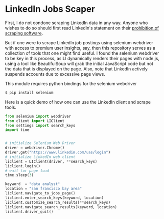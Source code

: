 # LinkedIn Jobs Scaper

First, I do not condone scraping LinkedIn data in any way. Anyone who wishes to do so should first read LinkedIn's statement on their <a href="https://www.linkedin.com/help/linkedin/answer/56347/prohibition-of-scraping-software?lang=en" target="_blank">prohibition of scraping software</a>.


But if one were to scrape LinkedIn job postings using selenium webdriver with access to premium user insights, say, then this repository serves as a collection of tools that one might find useful. I found the selenium webdriver to be key in this process, as LI dynamically renders their pages with node.js, using a tool like BeautifulSoup will grab the initial JavaScript code but not the data that is displayed on the page. Also, note that LinkedIn actively suspends accounts due to excessive page views.


This module requires python bindings for the selenium webdriver
```bash
$ pip install selenium
```


Here is a quick demo of how one can use the LinkedIn client and scrape tools.

```python
from selenium import webdriver
from client import LIClient
from settings import search_keys
import time


# initialize Selenium Web Driver
driver = webdriver.Chrome()
driver.get("https://www.linkedin.com/uas/login")
# initialize LinkedIn web client
liclient = LIClient(driver, **search_keys)
liclient.login()
# wait for page load
time.sleep(3)

keyword  = "data analyst"
location = "san francisco bay area"
liclient.navigate_to_jobs_page()
liclient.enter_search_keys(keyword, location)
liclient.customize_search_results(**search_keys)
liclient.navigate_search_results(keyword, location)
liclient.driver_quit()
```
